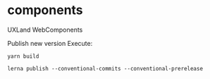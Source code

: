 # components
UXLand WebComponents

Publish new version Execute:

``yarn build``

``lerna publish --conventional-commits --conventional-prerelease``
